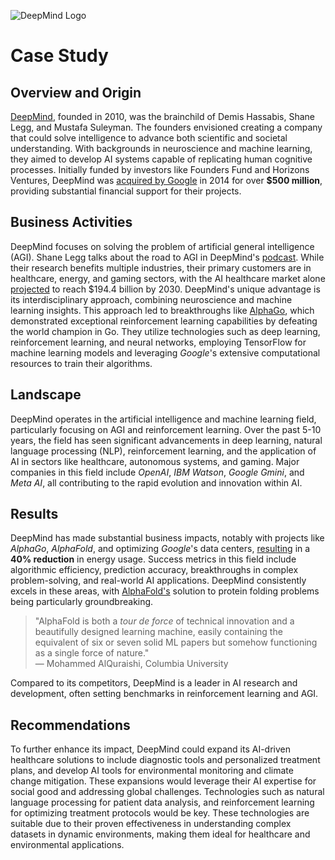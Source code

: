 ![DeepMind Logo](https://upload.wikimedia.org/wikipedia/commons/thumb/6/6a/DeepMind_new_logo.svg/320px-DeepMind_new_logo.svg.png)

# Case Study

## Overview and Origin
[DeepMind](https://deepmind.google/), founded in 2010, was the brainchild of Demis Hassabis, Shane Legg, and Mustafa Suleyman. The founders envisioned creating a company that could solve intelligence to advance both scientific and societal understanding. With backgrounds in neuroscience and machine learning, they aimed to develop AI systems capable of replicating human cognitive processes. Initially funded by investors like Founders Fund and Horizons Ventures, DeepMind was [acquired by Google](https://techcrunch.com/2014/01/26/google-deepmind/) in 2014 for over **$500 million**, providing substantial financial support for their projects.

## Business Activities
DeepMind focuses on solving the problem of artificial general intelligence (AGI). Shane Legg talks about the road to AGI in DeepMind's [podcast](https://deepmind.google/discover/the-podcast/the-road-to-agi/). While their research benefits multiple industries, their primary customers are in healthcare, energy, and gaming sectors, with the AI healthcare market alone [projected](https://www.alliedmarketresearch.com/artificial-intelligence-in-healthcare-market) to reach $194.4 billion by 2030. DeepMind's unique advantage is its interdisciplinary approach, combining neuroscience and machine learning insights. This approach led to breakthroughs like [AlphaGo](https://deepmind.google/technologies/alphago/), which demonstrated exceptional reinforcement learning capabilities by defeating the world champion in Go. They utilize technologies such as deep learning, reinforcement learning, and neural networks, employing TensorFlow for machine learning models and leveraging *Google*'s extensive computational resources to train their algorithms.

## Landscape
DeepMind operates in the artificial intelligence and machine learning field, particularly focusing on AGI and reinforcement learning. Over the past 5-10 years, the field has seen significant advancements in deep learning, natural language processing (NLP), reinforcement learning, and the application of AI in sectors like healthcare, autonomous systems, and gaming. Major companies in this field include *OpenAI*, *IBM Watson*, *Google Gmini*, and *Meta AI*, all contributing to the rapid evolution and innovation within AI.

## Results
DeepMind has made substantial business impacts, notably with projects like *AlphaGo*, *AlphaFold*, and optimizing *Google*'s data centers, [resulting](https://deepmind.google/discover/blog/deepmind-ai-reduces-google-data-centre-cooling-bill-by-40/) in a **40% reduction** in energy usage. Success metrics in this field include algorithmic efficiency, prediction accuracy, breakthroughs in complex problem-solving, and real-world AI applications. DeepMind consistently excels in these areas, with [AlphaFold's](https://deepmind.google/technologies/alphafold/) solution to protein folding problems being particularly groundbreaking.
> "AlphaFold is both a *tour de force* of technical innovation and a beautifully designed learning machine, easily containing the equivalent of six or seven solid ML papers but somehow functioning as a single force of nature."  
&mdash; Mohammed AlQuraishi, Columbia University

Compared to its competitors, DeepMind is a leader in AI research and development, often setting benchmarks in reinforcement learning and AGI.

## Recommendations
To further enhance its impact, DeepMind could expand its AI-driven healthcare solutions to include diagnostic tools and personalized treatment plans, and develop AI tools for environmental monitoring and climate change mitigation. These expansions would leverage their AI expertise for social good and addressing global challenges. Technologies such as natural language processing for patient data analysis, and reinforcement learning for optimizing treatment protocols would be key. These technologies are suitable due to their proven effectiveness in understanding complex datasets in dynamic environments, making them ideal for healthcare and environmental applications.